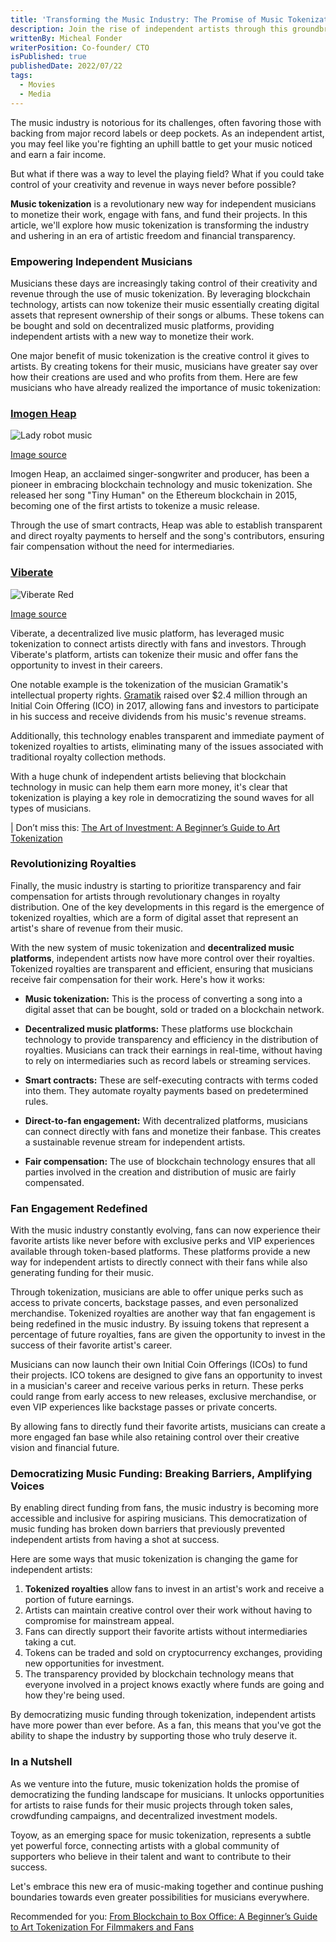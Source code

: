 ```yaml
---
title: 'Transforming the Music Industry: The Promise of Music Tokenization'
description: Join the rise of independent artists through this groundbreaking innovation.. Explore how tokenization democratizes the music landscape
writtenBy: Micheal Fonder
writerPosition: Co-founder/ CTO
isPublished: true
publishedDate: 2022/07/22
tags:
  - Movies
  - Media
---
```


The music industry is notorious for its challenges, often favoring those with backing from major record labels or deep pockets. As an independent artist, you may feel like you're fighting an uphill battle to get your music noticed and earn a fair income.

But what if there was a way to level the playing field? What if you could take control of your creativity and revenue in ways never before possible?

**Music tokenization** is a revolutionary new way for independent musicians to monetize their work, engage with fans, and fund their projects. In this article, we'll explore how music tokenization is transforming the industry and ushering in an era of artistic freedom and financial transparency.

### Empowering Independent Musicians

Musicians these days are increasingly taking control of their creativity and revenue through the use of music tokenization. By leveraging blockchain technology, artists can now tokenize their music essentially creating digital assets that represent ownership of their songs or albums. These tokens can be bought and sold on decentralized music platforms, providing independent artists with a new way to monetize their work.

One major benefit of music tokenization is the creative control it gives to artists. By creating tokens for their music, musicians have greater say over how their creations are used and who profits from them. Here are few musicians who have already realized the importance of music tokenization:

### [Imogen Heap](https://news.bitcoin.com/imogen-heap-wants-decentralize-music-industry-ethereum/)

![Lady robot music](https://static.news.bitcoin.com/wp-content/uploads/2016/02/Imogen-Heap.jpg)

[Image source](https://static.news.bitcoin.com/wp-content/uploads/2016/02/Imogen-Heap.jpg)

Imogen Heap, an acclaimed singer-songwriter and producer, has been a pioneer in embracing blockchain technology and music tokenization. She released her song "Tiny Human" on the Ethereum blockchain in 2015, becoming one of the first artists to tokenize a music release.

Through the use of smart contracts, Heap was able to establish transparent and direct royalty payments to herself and the song's contributors, ensuring fair compensation without the need for intermediaries.

### [Viberate](https://www.viberate.com/)

![Viberate Red](https://images.cointelegraph.com/images/717_aHR0cHM6Ly9zMy5jb2ludGVsZWdyYXBoLmNvbS9zdG9yYWdlL3VwbG9hZHMvdmlldy9iN2U2NTY4OThiYjZjMzg2Y2QzZTM1NGY4MjJjZmYyOS5qcGc=.jpg)

[Image source](https://images.cointelegraph.com/images/717_aHR0cHM6Ly9zMy5jb2ludGVsZWdyYXBoLmNvbS9zdG9yYWdlL3VwbG9hZHMvdmlldy9iN2U2NTY4OThiYjZjMzg2Y2QzZTM1NGY4MjJjZmYyOS5qcGc=.jpg)

Viberate, a decentralized live music platform, has leveraged music tokenization to connect artists directly with fans and investors. Through Viberate's platform, artists can tokenize their music and offer fans the opportunity to invest in their careers.

One notable example is the tokenization of the musician Gramatik's intellectual property rights. [Gramatik](https://www.billboard.com/music/music-news/gramatik-cryptocurrency-launch-video-8046200/#!) raised over $2.4 million through an Initial Coin Offering (ICO) in 2017, allowing fans and investors to participate in his success and receive dividends from his music's revenue streams.

Additionally, this technology enables transparent and immediate payment of tokenized royalties to artists, eliminating many of the issues associated with traditional royalty collection methods.

With a huge chunk of independent artists believing that blockchain technology in music can help them earn more money, it's clear that tokenization is playing a key role in democratizing the sound waves for all types of musicians.

| Don’t miss this: [The Art of Investment: A Beginner’s Guide to Art Tokenization](link)

### Revolutionizing Royalties

Finally, the music industry is starting to prioritize transparency and fair compensation for artists through revolutionary changes in royalty distribution. One of the key developments in this regard is the emergence of tokenized royalties, which are a form of digital asset that represent an artist's share of revenue from their music.

With the new system of music tokenization and **decentralized music platforms**, independent artists now have more control over their royalties. Tokenized royalties are transparent and efficient, ensuring that musicians receive fair compensation for their work. Here's how it works:

- **Music tokenization:** This is the process of converting a song into a digital asset that can be bought, sold or traded on a blockchain network.
- **Decentralized music platforms:** These platforms use blockchain technology to provide transparency and efficiency in the distribution of royalties. Musicians can track their earnings in real-time, without having to rely on intermediaries such as record labels or streaming services.
- **Smart contracts:** These are self-executing contracts with terms coded into them. They automate royalty payments based on predetermined rules.

- **Direct-to-fan engagement:** With decentralized platforms, musicians can connect directly with fans and monetize their fanbase. This creates a sustainable revenue stream for independent artists.
- **Fair compensation:** The use of blockchain technology ensures that all parties involved in the creation and distribution of music are fairly compensated.

### Fan Engagement Redefined

With the music industry constantly evolving, fans can now experience their favorite artists like never before with exclusive perks and VIP experiences available through token-based platforms. These platforms provide a new way for independent artists to directly connect with their fans while also generating funding for their music.

Through tokenization, musicians are able to offer unique perks such as access to private concerts, backstage passes, and even personalized merchandise. Tokenized royalties are another way that fan engagement is being redefined in the music industry. By issuing tokens that represent a percentage of future royalties, fans are given the opportunity to invest in the success of their favorite artist's career.

Musicians can now launch their own Initial Coin Offerings (ICOs) to fund their projects. ICO tokens are designed to give fans an opportunity to invest in a musician's career and receive various perks in return. These perks could range from early access to new releases, exclusive merchandise, or even VIP experiences like backstage passes or private concerts.

By allowing fans to directly fund their favorite artists, musicians can create a more engaged fan base while also retaining control over their creative vision and financial future.

### Democratizing Music Funding: Breaking Barriers, Amplifying Voices

By enabling direct funding from fans, the music industry is becoming more accessible and inclusive for aspiring musicians. This democratization of music funding has broken down barriers that previously prevented independent artists from having a shot at success.

Here are some ways that music tokenization is changing the game for independent artists:

1. **Tokenized royalties** allow fans to invest in an artist's work and receive a portion of future earnings.
2. Artists can maintain creative control over their work without having to compromise for mainstream appeal.
3. Fans can directly support their favorite artists without intermediaries taking a cut.
4. Tokens can be traded and sold on cryptocurrency exchanges, providing new opportunities for investment.
5. The transparency provided by blockchain technology means that everyone involved in a project knows exactly where funds are going and how they're being used.

By democratizing music funding through tokenization, independent artists have more power than ever before. As a fan, this means that you've got the ability to shape the industry by supporting those who truly deserve it.

### In a Nutshell

As we venture into the future, music tokenization holds the promise of democratizing the funding landscape for musicians. It unlocks opportunities for artists to raise funds for their music projects through token sales, crowdfunding campaigns, and decentralized investment models.

Toyow, as an emerging space for music tokenization, represents a subtle yet powerful force, connecting artists with a global community of supporters who believe in their talent and want to contribute to their success.

Let's embrace this new era of music-making together and continue pushing boundaries towards even greater possibilities for musicians everywhere.

Recommended for you: [From Blockchain to Box Office: A Beginner’s Guide to Art Tokenization For Filmmakers and Fans]()
